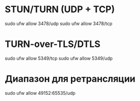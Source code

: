 # STUN/TURN (UDP + TCP)
sudo ufw allow 3478/udp
sudo ufw allow 3478/tcp

# TURN-over-TLS/DTLS
sudo ufw allow 5349/tcp
sudo ufw allow 5349/udp

# Диапазон для ретрансляции
sudo ufw allow 49152:65535/udp